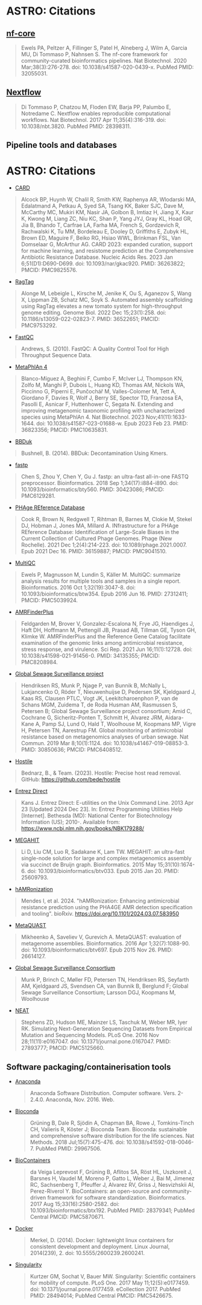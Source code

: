 # ASTRO: Citations

## [nf-core](https://pubmed.ncbi.nlm.nih.gov/32055031/)

> Ewels PA, Peltzer A, Fillinger S, Patel H, Alneberg J, Wilm A, Garcia MU, Di Tommaso P, Nahnsen S. The nf-core framework for community-curated bioinformatics pipelines. Nat Biotechnol. 2020 Mar;38(3):276-278. doi: 10.1038/s41587-020-0439-x. PubMed PMID: 32055031.

## [Nextflow](https://pubmed.ncbi.nlm.nih.gov/28398311/)

> Di Tommaso P, Chatzou M, Floden EW, Barja PP, Palumbo E, Notredame C. Nextflow enables reproducible computational workflows. Nat Biotechnol. 2017 Apr 11;35(4):316-319. doi: 10.1038/nbt.3820. PubMed PMID: 28398311.

## Pipeline tools and databases

# ASTRO: Citations

- [CARD](https://pubmed.ncbi.nlm.nih.gov/36263822/)
> Alcock BP, Huynh W, Chalil R, Smith KW, Raphenya AR, Wlodarski MA, Edalatmand A, Petkau A, Syed SA, Tsang KK, Baker SJC, Dave M, McCarthy MC, Mukiri KM, Nasir JA, Golbon B, Imtiaz H, Jiang X, Kaur K, Kwong M, Liang ZC, Niu KC, Shan P, Yang JYJ, Gray KL, Hoad GR, Jia B, Bhando T, Carfrae LA, Farha MA, French S, Gordzevich R, Rachwalski K, Tu MM, Bordeleau E, Dooley D, Griffiths E, Zubyk HL, Brown ED, Maguire F, Beiko RG, Hsiao WWL, Brinkman FSL, Van Domselaar G, McArthur AG. CARD 2023: expanded curation, support for machine learning, and resistome prediction at the Comprehensive Antibiotic Resistance Database. Nucleic Acids Res. 2023 Jan 6;51(D1):D690-D699. doi: 10.1093/nar/gkac920. PMID: 36263822; PMCID: PMC9825576.

- [RagTag](https://pubmed.ncbi.nlm.nih.gov/36522651/)
> Alonge M, Lebeigle L, Kirsche M, Jenike K, Ou S, Aganezov S, Wang X, Lippman ZB, Schatz MC, Soyk S. Automated assembly scaffolding using RagTag elevates a new tomato system for high-throughput genome editing. Genome Biol. 2022 Dec 15;23(1):258. doi: 10.1186/s13059-022-02823-7. PMID: 36522651; PMCID: PMC9753292.

- [FastQC](https://www.bioinformatics.babraham.ac.uk/projects/fastqc/)
> Andrews, S. (2010). FastQC: A Quality Control Tool for High Throughput Sequence Data.

- [MetaPhlAn 4](https://pubmed.ncbi.nlm.nih.gov/36823356/)
> Blanco-Míguez A, Beghini F, Cumbo F, McIver LJ, Thompson KN, Zolfo M, Manghi P, Dubois L, Huang KD, Thomas AM, Nickols WA, Piccinno G, Piperni E, Punčochář M, Valles-Colomer M, Tett A, Giordano F, Davies R, Wolf J, Berry SE, Spector TD, Franzosa EA, Pasolli E, Asnicar F, Huttenhower C, Segata N. Extending and improving metagenomic taxonomic profiling with uncharacterized species using MetaPhlAn 4. Nat Biotechnol. 2023 Nov;41(11):1633-1644. doi: 10.1038/s41587-023-01688-w. Epub 2023 Feb 23. PMID: 36823356; PMCID: PMC10635831.

- [BBDuk](https://jgi.doe.gov/data-and-tools/bbtools/bb-tools-user-guide/)
> Bushnell, B. (2014). BBDuk: Decontamination Using Kmers.

- [fastp](https://pubmed.ncbi.nlm.nih.gov/30423086/)
> Chen S, Zhou Y, Chen Y, Gu J. fastp: an ultra-fast all-in-one FASTQ preprocessor. Bioinformatics. 2018 Sep 1;34(17):i884-i890. doi: 10.1093/bioinformatics/bty560. PMID: 30423086; PMCID: PMC6129281.

- [PHAge REference Database](https://pubmed.ncbi.nlm.nih.gov/36159887/)
> Cook R, Brown N, Redgwell T, Rihtman B, Barnes M, Clokie M, Stekel DJ, Hobman J, Jones MA, Millard A. INfrastructure for a PHAge REference Database: Identification of Large-Scale Biases in the Current Collection of Cultured Phage Genomes. Phage (New Rochelle). 2021 Dec 1;2(4):214-223. doi: 10.1089/phage.2021.0007. Epub 2021 Dec 16. PMID: 36159887; PMCID: PMC9041510.

- [MultiQC](https://pubmed.ncbi.nlm.nih.gov/27312411/)
> Ewels P, Magnusson M, Lundin S, Käller M. MultiQC: summarize analysis results for multiple tools and samples in a single report. Bioinformatics. 2016 Oct 1;32(19):3047-8. doi: 10.1093/bioinformatics/btw354. Epub 2016 Jun 16. PMID: 27312411; PMCID: PMC5039924.

- [AMRFinderPlus](https://pubmed.ncbi.nlm.nih.gov/34135355/)
> Feldgarden M, Brover V, Gonzalez-Escalona N, Frye JG, Haendiges J, Haft DH, Hoffmann M, Pettengill JB, Prasad AB, Tillman GE, Tyson GH, Klimke W. AMRFinderPlus and the Reference Gene Catalog facilitate examination of the genomic links among antimicrobial resistance, stress response, and virulence. Sci Rep. 2021 Jun 16;11(1):12728. doi: 10.1038/s41598-021-91456-0. PMID: 34135355; PMCID: PMC8208984.

- [Global Sewage Surveillance project](https://pubmed.ncbi.nlm.nih.gov/30850636/)
> Hendriksen RS, Munk P, Njage P, van Bunnik B, McNally L, Lukjancenko O, Röder T, Nieuwenhuijse D, Pedersen SK, Kjeldgaard J, Kaas RS, Clausen PTLC, Vogt JK, Leekitcharoenphon P, van de Schans MGM, Zuidema T, de Roda Husman AM, Rasmussen S, Petersen B; Global Sewage Surveillance project consortium; Amid C, Cochrane G, Sicheritz-Ponten T, Schmitt H, Alvarez JRM, Aidara-Kane A, Pamp SJ, Lund O, Hald T, Woolhouse M, Koopmans MP, Vigre H, Petersen TN, Aarestrup FM. Global monitoring of antimicrobial resistance based on metagenomics analyses of urban sewage. Nat Commun. 2019 Mar 8;10(1):1124. doi: 10.1038/s41467-019-08853-3. PMID: 30850636; PMCID: PMC6408512.

- [Hostile](https://github.com/bede/hostile)
> Bednarz, B., & Team. (2023). Hostile: Precise host read removal. GitHub: https://github.com/bede/hostile

- [Entrez Direct](https://www.ncbi.nlm.nih.gov/books/NBK179288/)
> Kans J. Entrez Direct: E-utilities on the Unix Command Line. 2013 Apr 23 [Updated 2024 Dec 23]. In: Entrez Programming Utilities Help [Internet]. Bethesda (MD): National Center for Biotechnology Information (US); 2010-. Available from: https://www.ncbi.nlm.nih.gov/books/NBK179288/

- [MEGAHIT](https://pubmed.ncbi.nlm.nih.gov/25609793/)
> Li D, Liu CM, Luo R, Sadakane K, Lam TW. MEGAHIT: an ultra-fast single-node solution for large and complex metagenomics assembly via succinct de Bruijn graph. Bioinformatics. 2015 May 15;31(10):1674-6. doi: 10.1093/bioinformatics/btv033. Epub 2015 Jan 20. PMID: 25609793.

- [hAMRonization](https://doi.org/10.1101/2024.03.07.583950)
> Mendes I, et al. 2024. "hAMRonization: Enhancing antimicrobial resistance prediction using the PHA4GE AMR detection specification and tooling". bioRxiv. https://doi.org/10.1101/2024.03.07.583950

- [MetaQUAST](https://pubmed.ncbi.nlm.nih.gov/26614127/)
> Mikheenko A, Saveliev V, Gurevich A. MetaQUAST: evaluation of metagenome assemblies. Bioinformatics. 2016 Apr 1;32(7):1088-90. doi: 10.1093/bioinformatics/btv697. Epub 2015 Nov 26. PMID: 26614127.

- [Global Sewage Surveillance Consortium](https://pubmed.ncbi.nlm.nih.gov/36456547/)
> Munk P, Brinch C, Møller FD, Petersen TN, Hendriksen RS, Seyfarth AM, Kjeldgaard JS, Svendsen CA, van Bunnik B, Berglund F; Global Sewage Surveillance Consortium; Larsson DGJ, Koopmans M, Woolhouse

- [NEAT](https://pubmed.ncbi.nlm.nih.gov/27893777/)
> Stephens ZD, Hudson ME, Mainzer LS, Taschuk M, Weber MR, Iyer RK. Simulating Next-Generation Sequencing Datasets from Empirical Mutation and Sequencing Models. PLoS One. 2016 Nov 28;11(11):e0167047. doi: 10.1371/journal.pone.0167047. PMID: 27893777; PMCID: PMC5125660.


## Software packaging/containerisation tools

- [Anaconda](https://anaconda.com)

  > Anaconda Software Distribution. Computer software. Vers. 2-2.4.0. Anaconda, Nov. 2016. Web.

- [Bioconda](https://pubmed.ncbi.nlm.nih.gov/29967506/)

  > Grüning B, Dale R, Sjödin A, Chapman BA, Rowe J, Tomkins-Tinch CH, Valieris R, Köster J; Bioconda Team. Bioconda: sustainable and comprehensive software distribution for the life sciences. Nat Methods. 2018 Jul;15(7):475-476. doi: 10.1038/s41592-018-0046-7. PubMed PMID: 29967506.

- [BioContainers](https://pubmed.ncbi.nlm.nih.gov/28379341/)

  > da Veiga Leprevost F, Grüning B, Aflitos SA, Röst HL, Uszkoreit J, Barsnes H, Vaudel M, Moreno P, Gatto L, Weber J, Bai M, Jimenez RC, Sachsenberg T, Pfeuffer J, Alvarez RV, Griss J, Nesvizhskii AI, Perez-Riverol Y. BioContainers: an open-source and community-driven framework for software standardization. Bioinformatics. 2017 Aug 15;33(16):2580-2582. doi: 10.1093/bioinformatics/btx192. PubMed PMID: 28379341; PubMed Central PMCID: PMC5870671.

- [Docker](https://dl.acm.org/doi/10.5555/2600239.2600241)

  > Merkel, D. (2014). Docker: lightweight linux containers for consistent development and deployment. Linux Journal, 2014(239), 2. doi: 10.5555/2600239.2600241.

- [Singularity](https://pubmed.ncbi.nlm.nih.gov/28494014/)

  > Kurtzer GM, Sochat V, Bauer MW. Singularity: Scientific containers for mobility of compute. PLoS One. 2017 May 11;12(5):e0177459. doi: 10.1371/journal.pone.0177459. eCollection 2017. PubMed PMID: 28494014; PubMed Central PMCID: PMC5426675.
